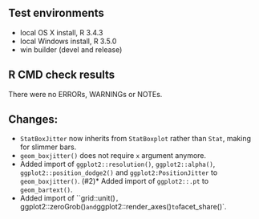 ## Test environments
* local OS X install, R 3.4.3
* local Windows install, R 3.5.0
* win builder (devel and release)

## R CMD check results
There were no ERRORs, WARNINGs or NOTEs.

## Changes:
* `StatBoxJitter` now inherits from `StatBoxplot` rather than `Stat`, making for slimmer bars.
* `geom_boxjitter()` does not require `x` argument anymore.
* Added import of `ggplot2::resolution()`, `ggplot2::alpha()`, `ggplot2::position_dodge2()` and `ggplot2:PositionJitter` to `geom_boxjitter()`. (#2)*  Added import of `ggplot2::.pt` to `geom_bartext()`.
*  Added import of ``grid::unit()`, `ggplot2::zeroGrob()` and `ggplot2::render_axes()` to `facet_share()`.